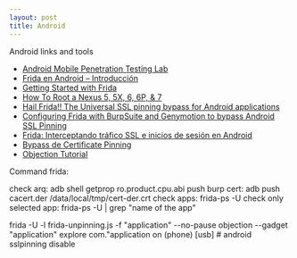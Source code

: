 ```yaml
---
layout: post
title: Android
---
```


Android links and tools

- [Android Mobile Penetration Testing Lab](https://medium.com/swlh/android-mobile-penetration-testing-lab-dfb8ceb4efbd)
- [Frida en Android – Introducción](https://fwhibbit.es/frida-en-android-introduccion)
- [Getting Started with Frida](https://medium.com/@briskinfosec/getting-started-with-frida-de44d932ae7)
- [How To Root a Nexus 5, 5X, 6, 6P, & 7](https://www.online-tech-tips.com/smartphones/how-to-root-a-nexus-5-5x-6-6p-7/)
- [Hail Frida!! The Universal SSL pinning bypass for Android applications](https://infosecwriteups.com/hail-frida-the-universal-ssl-pinning-bypass-for-android-e9e1d733d29)
- [Configuring Frida with BurpSuite and Genymotion to bypass Android SSL Pinning](https://arben.sh/bugbounty/Configuring-Frida-with-Burp-and-GenyMotion-to-bypass-SSL-Pinning/)
- [Frida: Interceptando tráfico SSL e inicios de sesión en Android](https://securityhacklabs.net/articulo/frida-interceptando-trafico-ssl-e-inicios-de-sesion-en-android)
- [Bypass de Certificate Pinning](https://thehackingfactory.com/bypass-de-certificate-pinning)
- [Objection Tutorial](https://book.hacktricks.xyz/mobile-apps-pentesting/android-app-pentesting/frida-tutorial/objection-tutorial)

Command frida:

check arq: adb shell getprop ro.product.cpu.abi
push burp cert: adb push cacert.der /data/local/tmp/cert-der.crt
check apps: frida-ps -U
check only selected app: frida-ps -U | grep "name of the app"

frida -U -l frida-unpinning.js -f "application" --no-pause
objection --gadget "application" explore
com."application on (phone) [usb] # android sslpinning disable
